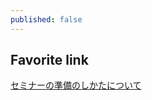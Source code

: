 ```yaml
---
published: false
---
```

## Favorite link

[セミナーの準備のしかたについて](http://www.ms.u-tokyo.ac.jp/~yasuyuki/sem.htm)